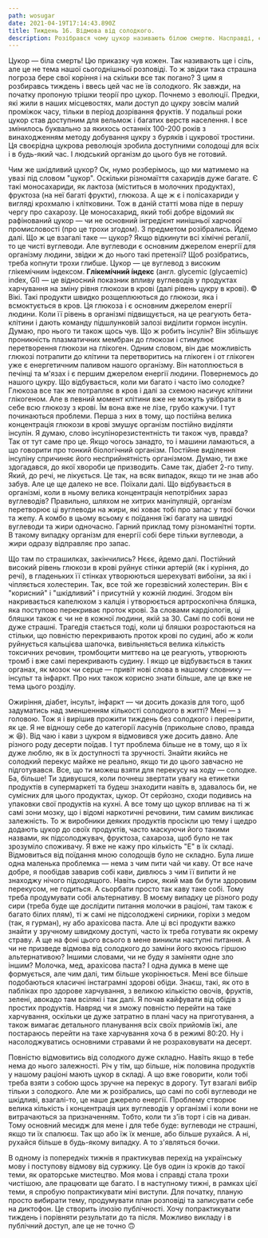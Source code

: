 ```yaml
---
path: wosugar
date: 2021-04-19T17:14:43.890Z
title: Тиждень 16. Відмова від солодкого.
description: Розібрався чому цукор називають білою смертю. Насправді, є за що.
---
```

Цукор — біла смерть! Цю приказку чув кожен. Так називають ще і сіль, але це не тема нашої сьогоднішньої розповіді. То ж звідки така страшна погроза бере свої коріння і на скільки все так погано? З цим я розбиравсь тиждень і ввесь цей час не їв солодкого. Як завжди, на початку пропоную трішки теорії про цукор. Почнемо з еволюції. Предки, які жили в наших місцевостях, мали доступ до цукру зовсім малий проміжок часу, тільки в період дозрівання фруктів. У подальші роки цукор став доступним для вельмож і багатих верств населення. І все змінилось буквально за якихось останніх 100-200 років з винаходженням методу добування цукру з буряків і цукрової тростини. Ця своєрідна цукрова революція зробила доступними солодощі для всіх і в будь-який час. І людський організм до цього був не готовий.

Чим же шкідливий цукор? Ок, нумо розберімось, що ми матимемо на увазі під словом "цукор". Оскільки різномаїття сахаридів дуже багате. Є такі моносахариди, як лактоза (міститься в молочних продуктах), фруктоза (на неї багаті фрукти), глюкоза. А ще ж є і полісахариди у вигляді крохмалю і клітковини. Тож в даній статті мова піде в першу чергу про сахарозу. Це моносахарид, який тобі добре відомий як рафінований цукор — чи не основний інгредієнт нинішньої харчової промисловості (про це трохи згодом). З предметом розібрались. Йдемо далі. Що ж це взагалі таке — цукор? Якщо відкинути всі хімічні регалії, то це чисті вуглеводи. Але вуглеводи є основним джерелом енергії для організму людини, звідки ж до нього такі претензії? Щоб розібратись, треба копнути трохи глибше. Цукор — це вуглевод з високим глікемічним індексом. **Глікемі́чний і́ндекс** (англ. glycemic (glycaemic) index, GI) — це відносний показник впливу вуглеводів у продуктах харчування на зміну рівня глюкози в крові (далі рівень цукру в крові). © Вікі. Такі продукти швидко розщеплюються до глюкози, яка і всмоктується в кров. Ця глюкоза і є основним джерелом енергії людини. Коли її рівень в організмі підвищується, на це реагують бета-клітини і дають команду підшлунковій залозі виділити гормон інсулін. Думаю, про нього ти також щось чув. Що ж робить інсулін? Він збільшує проникність плазматичних мембран до глюкози і стимулює перетворення глюкози на глікоген. Одним словом, він дає можливість глюкозі потрапити до клітини та перетворитись на глікоген і от глікоген уже є енергетичним паливом нашого організму. Він натоплюється в печінці та м'язах і є першим джерелом енергії людини. Повернемось до нашого цукру. Що відбувається, коли ми багато і часто їмо солодке? Глюкоза все так же потрапляє в кров і далі за схемою насичує клітини глікогеном. Але в певний момент клітини вже не можуть увібрати в себе всю глюкозу з крові. Їм вона вже не лізе, грубо кажучи. І тут починаються проблеми. Перша з них в тому, що постійна велика концентрація глюкози в крові змушує організм постійно виділяти інсулін. Я думаю, слово інсулінорезистентність ти також чув, правда? Так от тут саме про це. Якщо чогось занадто, то і машини ламаються, а що говорити про тонкий біологічний організм. Постійне виділення інсуліну спричиняє його несприйнятність організмом. Думаю, ти вже здогадався, до якої хвороби це призводить. Саме так, діабет 2-го типу. Який, до речі, не лікується. Це так, на всяк випадок, якщо ти не знав або забув. Але це ще далеко не все. Поїхали далі. Що відбувається в організмі, коли в ньому велика концентрація непотрібних зараз вуглеводів? Правильно, шляхом не хитрих маніпуляцій, організм перетворює ці вуглеводи на жири, які ховає тобі про запас у твої бочки та жепу. А комбо в цьому всьому є поїдання їжі багату на швидкі вуглеводи та жири одночасно. Гарний приклад тому різноманітні торти. В такому випадку організм для енергії собі бере тільки вуглеводи, а жири одразу відправляє про запас.

Що там по страшилках, закінчились? Нєєє, йдемо далі. Постійний високий рівень глюкози в крові руйнує стінки артерій (як і куріння, до речі), в гладеньких її стінках утворюються шерехуваті вибоїни, за які і чіпляється холестерин. Так, все той же горезвісний холестерин. Він є "корисний" і "шкідливий" і присутній у кожній людині. Згодом він накривається капелюхом з калція і утворюється артроскопічна бляшка, яка поступово перекриває проток крові. За словами кардіологів, ці бляшки також є чи не в кожної людини, якій за 30. Самі по собі вони не дуже страшні. Трагедія стається тоді, коли ці бляшки розростаються на стільки, що повністю перекривають проток крові по судині, або ж коли руйнується кальцієва шапочка, вивільняється велика кількість токсичних речовин, тромбоцити миттєво на це реагують, утворюють тромб і вже самі перекривають судину. І якщо це відбувається в таких органах, як мозок чи серце — привіт нові слова в нашому словнику — інсульт та інфаркт. Про них також корисно знати більше, але це вже не тема цього розділу.

Ожиріння, діабет, інсульт, інфаркт — чи досить доказів для того, щоб задуматись над зменшенням кількості солодкого в житті? Мені — з головою. Тож я і вирішив прожити тиждень без солодкого і перевірити, як це. Я не відношу себе до категорії ласунів (прикольне слово, правда ж 😆). Від чаю і кави з цукром я відмовився уже досить давно. Але різного роду десерти поїдав. І тут проблема більше не в тому, що я їх дуже люблю, як в їх доступності та зручності. Знайти якийсь не солодкий перекус майже не реально, якщо ти до цього завчасно не підготувався. Все, що ти можеш взяти для перекусу на ходу — солодке. Ба, більше! Ти здивуєшся, коли почнеш звертати увагу на етикетки продуктів в супермаркеті та будеш знаходити навіть в, здавалось би, не сумісних для цього продуктах, цукор. От серйозно, сходи подивись на упаковки свої продуктів на кухні. А все тому що цукор впливає на ті ж самі зони мозку, що і відомі наркотичні речовини, тим самим викликає залежність. То ж виробники деяких продуктів просікли цю тему і щедро додають цукор до своїх продуктів, часто маскуючи його такими назвами, як підсолоджувач, фруктоза, сахароза, щоб було не так зрозуміло споживачу. Я вже не кажу про кількість "Е" в їх складі. Відмовиться від поїдання мною солодощів було не складно. Була лише одна маленька проблемка — нема з чим пити чай чи каву. От все наче добре, я пообідав заварив собі кави, дивлюсь з чим її випити й не знаходжу нічого підходящого. Навіть сирок, який мав би бути здоровим перекусом, не годиться. А сьорбати просто так каву таке собі. Тому треба продумувати собі альтернативу. В моєму випадку це різного роду сири (треба буде ще дослідити питання молочки в раціоні, там також є багато білих плям), ті ж самі не підсолоджені сирники, горіхи з медом (так, я гурман), ну або арахісова паста. Але ці всі продукти важко знайти у зручному швидкому доступі, часто їх треба готувати як окрему страву. А ще на фоні цього всього в мене виникли наступні питання. А чи не призведе відмова від солодкого до заміни його якоюсь гіршою альтернативою? Іншими словами, чи не буду я заміняти одне зло іншим? Молочка, мед, арахісова паста? І одна думка в мене ще формується, але чим далі, тим більше укорінюється. Мені все більше подобаються класичні інстаграмні здорові обіди. Знаєш, такі, як ото в пабліках про здорове харчування, з великою кількістю овочів, фруктів, зелені, авокадо там всілякі і так далі. Я почав кайфувати від обідів з простих продуктів. Навряд чи я зможу повністю перейти на таке харчування, оскільки це дуже затратно в плані часу на приготування, а також вимагає детального планування всіх своїх прийомів їжі, але постараюсь перейти на таке харчування хоча б в режимі 80:20. Ну і насолоджуватись основними стравами й не розраховувати на десерт.

Повністю відмовитись від солодкого дуже складно. Навіть якщо в тебе нема до нього залежності. Річ у тім, що більше, ніж половина продуктів у нашому раціоні мають цукор в складі. А що вже говорити, коли тобі треба взяти з собою щось зручне на перекус в дорогу. Тут взагалі вибір тільки з солодкого. Але ми ж розібрались, що самі по собі вуглеводи не шкідливі, взагалі-то, це наше джерело енергії. Проблему створює велика кількість і концентрація цих вуглеводів у організмі і коли вони не витрачаються за призначенням. Тобто, коли ти з'їв торт і сів на диван. Тому основний месидж для мене і для тебе буде: вуглеводи не страшні, якщо ти їх спалюєш. Так що або їж їх менше, або більше рухайся. А ні, рухайся більше в будь-якому випадку. А то з'являться бочки.

В одному із попередніх тижнів я практикував перехід на українську мову і поступову відмову від суржику. Це був один із кроків до такої теми, як ораторське мистецтво. Моя мова і справді стала трохи чистішою, але працювати ще багато. І в наступному тижні, в рамках цієї теми, я спробую попрактикувати міні виступи. Для початку, планую просто вибирати тему, продумувати план розповіді та записувати себе на диктофон. Це створить ілюзію публічності. Хочу попрактикувати тиждень і порівняти результати до та після. Можливо викладу і в публічний доступ, але це не точно 🙃